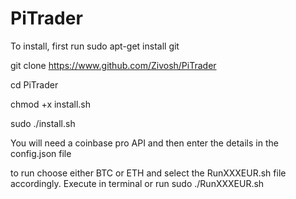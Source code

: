 # PiTrader

To install, first run
sudo apt-get install git

git clone https://www.github.com/Zivosh/PiTrader

cd PiTrader

chmod +x install.sh

sudo ./install.sh

You will need a coinbase pro API and then enter the details in the config.json file

to run choose either BTC or ETH and select the RunXXXEUR.sh file accordingly. Execute in terminal or run sudo ./RunXXXEUR.sh
